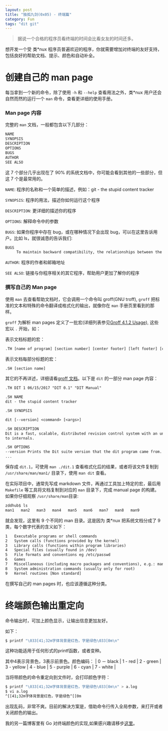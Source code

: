 ```yaml
---
layout: post
title: "独孤九剑(0x05) - 终端篇"
category: Fun
tags: "dit git"
---
```


> 据说一个合格的程序员看终端的时间会比看女友的时间还多。

想开发一个受 类*nux 程序员普遍欢迎的程序，你就需要增加对终端的友好支持，包括良好的帮助文档、提示、颜色和自动补全。

<!-- more -->


# 创建自己的 man page

每当拿到一个新的命令，除了使用 `-h` 和 `--help` 查看用法之外，类*nux 用户还会自然而然的运行一个 `man` 命令，查看更详细的使用手册。

### Man page 内容

完整的 `man` 文档，一般都包含以下几部分：

```sh
NAME
SYNOPSIS
DESCRIPTION
OPTIONS
BUGS
AUTHOR
SEE ALSO
```

这 7 个部分几乎出现在了 90% 的系统文档中，你可能会看到其他的一些部分，但这 7 个是最常用的。

`NAME`: 程序的名称和一个简单的描述，例如：git - the stupid content tracker

`SYNOPSIS`: 程序的用法，描述你如何运行这个程序

`DESCRIPTION`: 更详细的描述你的程序

`OPTIONS`: 解释命令中的参数

`BUGS`: 如果你程序中存在 bug，或在哪种情况下会出现 bug，可以在这里告诉用户。比如 ls，就很诚恳的告诉我们:

```sh
BUGS
     To maintain backward compatibility, the relationships between the many options are quite complex.
```

`AUTHOR`: 程序的作者和邮箱地址

`SEE ALSO`: 链接与你程序相关的其它程序，帮助用户更加了解你的程序

### 撰写自己的 Man page

使用 `man` 去查看帮助文档时，它会调用一个命令叫 groff(GNU troff), `groff` 把标准的文本和特殊的命令翻译成格式化的输出，就像你在 `man` 手册页里看到的那样。

`groff` 为解析 man pages 定义了一批宏(详细列表参见[Groff 4.1.2 Usage](https://www.gnu.org/software/groff/manual/groff.txt)), 这些宏以 `.` 开始，如：

表示文档标题的宏：
```txt
.TH [name of program] [section number] [center footer] [left footer] [center header]
```

表示文档每部分标题的宏：
```txt
.SH [section name]
```

其它的不再详述，详细请看[groff 文档](https://www.gnu.org/software/groff/)。以下是 `dit` 的一部分 man page 内容：

```txt
.TH DIT 1 06/15/2017 "DIT 0.1" "DIT Manual"

.SH NAME
dit - the stupid content tracker

.SH SYNOPSIS

dit [--version] <command> [<args>]

.SH DESCRIPTION
Dit is a fast, scalable, distributed revision control system with an unusually rich command set that provides both high-level operations and full access
to internals.

.SH OPTIONS
--version Prints the Dit suite version that the dit program came from.
...
```

保存成 `dit.1`，可使用 `man ./dit.1` 查看格式化后的结果，或者将该文件复制到 `/usr/share/man/man1/` 目录下，使用 `man dit` 查看。

在实际项目中，通常先写成 markdown 文件，再通过工具加上特定的宏，最后用 `Makefile` 等工具将文档复制到对应的 `man` 目录下，完成 manual page 的构建。如果你仔细观察 `/usr/share/man`目录:

```sh
zddhub$ ls
man1   man2   man3   man4   man5   man6   man7   man8   man9
```

就会发现，这里有 9 个不同的 man 目录。这是因为 类*nux 把系统文档分成了 9 类，每个数字代表的含义如下：

```txt
1   Executable programs or shell commands
2   System calls (functions provided by the kernel)
3   Library calls (functions within program libraries)
4   Special files (usually found in /dev)
5   File formats and conventions eg /etc/passwd
6   Games
7   Miscellaneous (including macro packages and conventions), e.g.: man(7), groff(7)
8   System administration commands (usually only for root)
9   Kernel routines [Non standard]
```

在撰写自己的 man pages 时，也应该遵循这种分类。


# 终端颜色输出重定向

命令输出时，可加上颜色显示，让输出信息更加友好。

如下：

```sh
$ printf "\033[41;32m字体背景是红色，字是绿色\033[0m\n"
```
这种功能适用于任何形式的printf函数，或者变种。

其中4表示背景色，3表示前景色。颜色编码：
| 0 － black | 1 - red | 2 - green | 3 - yellow | 4 - blue | 5 - purple | 6 - cyan | 7 - white |

当将带颜色的命令重定向到文件时，会打印颜色字符：

```sh
$ printf "\033[41;32m字体背景是红色，字是绿色\033[0m\n" > a.log
$ vi a.log
^[[41;32m字体背景是红色，字是绿色^[[0m
```

出现乱码，非常不爽。目前的解决方案是，借助命令行传入全局参数，来打开或者关闭颜色的输出。

我的另一篇博客里有 Go 对终端颜色的实现,如果感兴趣请移步[这里](http://www.zddhub.com/knowledge/2015/07/23/terminal-color)。